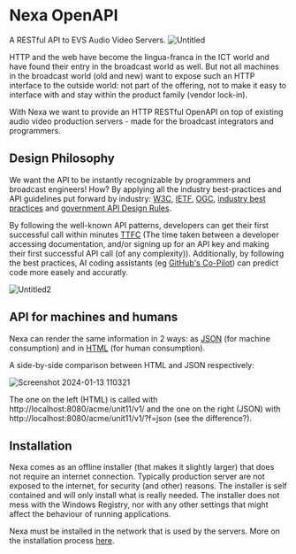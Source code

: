 # Nexa OpenAPI
A RESTful API to EVS Audio Video Servers.
![Untitled](https://github.com/pynch-tv/Nexa/assets/4082369/706e5937-f695-43aa-a806-421ad1c345d0)

HTTP and the web have become the lingua-franca in the ICT world and have found their entry in the broadcast world as well. But not all machines in the broadcast world (old and new) want to expose such an HTTP interface to the outside world: not part of the offering, not to make it easy to interface with and stay within the product family (vendor lock-in).

With Nexa we want to provide an HTTP RESTful OpenAPI on top of existing audio video production servers - made for the broadcast integrators and programmers.

## Design Philosophy

We want the API to be instantly recognizable by programmers and broadcast engineers! How? By applying all the industry best-practices and API guidelines put forward by industry: [W3C](https://www.w3.org/TR/dwbp/), [IETF](https://ietf.org), [OGC](https://ogcapi.ogc.org/), [industry best practices](https://stackoverflow.blog/2020/03/02/best-practices-for-rest-api-design/) and [government API Design Rules](https://gitdocumentatie.logius.nl/publicatie/api/adr/).

By following the well-known API patterns, developers can get their first successful call within minutes [TTFC](https://nordicapis.com/why-time-to-first-call-is-a-vital-api-metric) (The time taken between a developer accessing documentation, and/or signing up for an API key and making their first successful API call (of any complexity)). Additionally, by following the best practices, AI coding assistants (eg [GitHub's Co-Pilot](https://github.com/features/copilot)) can predict code more easely and accuratly.

![Untitled2](https://github.com/pynch-tv/Nexa/assets/4082369/c80ee808-e3af-40ed-adbe-a4de25392524)
## API for machines and humans

Nexa can render the same information in 2 ways: as [JSON](https://www.w3schools.com/whatis/whatis_json.asp) (for machine consumption) and in [HTML](https://www.w3schools.com/html/html_intro.asp) (for human consumption).

A side-by-side comparison between HTML and JSON respectively:

![Screenshot 2024-01-13 110321](https://github.com/pynch-tv/Nexa/assets/4082369/9881eea4-7527-44ab-838c-526b91a8b9f2)

The one on the left (HTML) is called with http://localhost:8080/acme/unit11/v1/ and the one on the right (JSON) with http://localhost:8080/acme/unit11/v1/?f=json (see the difference?).

## Installation

Nexa comes as an offline installer (that makes it slightly larger) that does not require an internet connection. Typically production server are not exposed to the internet, for security (and other) reasons. The installer is self contained and will only install what is really needed. The installer does not mess with the Windows Registry, nor with any other settings that might affect the behaviour of running applications.

Nexa must be installed in the network that is used by the servers. More on the installation process [here](https://github.com/pynch-tv/Nexa/wiki).
